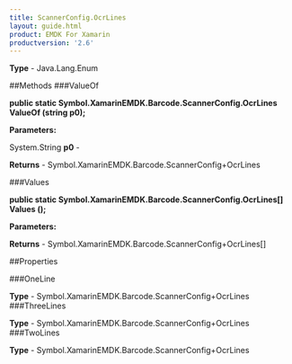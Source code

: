 ```yaml
---
title: ScannerConfig.OcrLines
layout: guide.html
product: EMDK For Xamarin 
productversion: '2.6' 
---
```



**Type** - Java.Lang.Enum

##Methods
###ValueOf

**public static Symbol.XamarinEMDK.Barcode.ScannerConfig.OcrLines ValueOf (string p0);**



**Parameters:**

System.String **p0**  - 

**Returns** - Symbol.XamarinEMDK.Barcode.ScannerConfig+OcrLines

###Values

**public static Symbol.XamarinEMDK.Barcode.ScannerConfig.OcrLines[] Values ();**



**Parameters:**

**Returns** - Symbol.XamarinEMDK.Barcode.ScannerConfig+OcrLines[]

##Properties

###OneLine


**Type** - Symbol.XamarinEMDK.Barcode.ScannerConfig+OcrLines
###ThreeLines


**Type** - Symbol.XamarinEMDK.Barcode.ScannerConfig+OcrLines
###TwoLines


**Type** - Symbol.XamarinEMDK.Barcode.ScannerConfig+OcrLines
